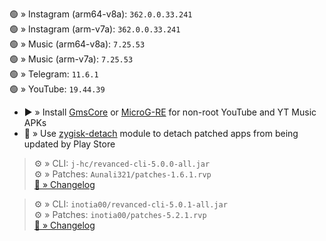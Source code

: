 🟢 » Instagram (arm64-v8a): `362.0.0.33.241`  
🟢 » Instagram (arm-v7a): `362.0.0.33.241`  
🟢 » Music (arm64-v8a): `7.25.53`  
🟢 » Music (arm-v7a): `7.25.53`  
🟢 » Telegram: `11.6.1`  
🟢 » YouTube: `19.44.39`  

- ▶️ » Install [GmsCore](https://github.com/ReVanced/GmsCore/releases) or [MicroG-RE](https://github.com/WSTxda/MicroG-RE/releases) for non-root YouTube and YT Music APKs  
- 🛑 » Use [zygisk-detach](https://github.com/j-hc/zygisk-detach) module to detach patched apps from being updated by Play Store
  
> ⚙️ » CLI: `j-hc/revanced-cli-5.0.0-all.jar`  
> ⚙️ » Patches: `Aunali321/patches-1.6.1.rvp`  
[🔗 » Changelog](https://github.com/Aunali321/ReVancedExperiments/releases/tag/v1.6.1)

> ⚙️ » CLI: `inotia00/revanced-cli-5.0.1-all.jar`  
> ⚙️ » Patches: `inotia00/patches-5.2.1.rvp`  
[🔗 » Changelog](https://github.com/inotia00/revanced-patches/releases/tag/v5.2.1)  
